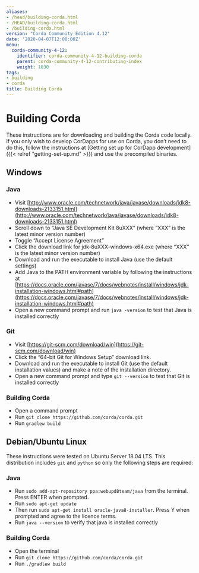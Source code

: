 ```yaml
---
aliases:
- /head/building-corda.html
- /HEAD/building-corda.html
- /building-corda.html
version: "Corda Community Edition 4.12"
date: '2020-04-07T12:00:00Z'
menu:
  corda-community-4-12:
    identifier: corda-community-4-12-building-corda
    parent: corda-community-4-12-contributing-index
    weight: 1030
tags:
- building
- corda
title: Building Corda
---
```



# Building Corda

These instructions are for downloading and building the Corda code locally. If you only wish to develop CorDapps for
use on Corda, you don’t need to do this, follow the instructions at [Getting set up for CorDapp development]({{< relref "getting-set-up.md" >}}) and use the precompiled binaries.


## Windows


### Java


* Visit [http://www.oracle.com/technetwork/java/javase/downloads/jdk8-downloads-2133151.html](http://www.oracle.com/technetwork/java/javase/downloads/jdk8-downloads-2133151.html)
* Scroll down to “Java SE Development Kit 8uXXX” (where “XXX” is the latest minor version number)
* Toggle “Accept License Agreement”
* Click the download link for jdk-8uXXX-windows-x64.exe (where “XXX” is the latest minor version number)
* Download and run the executable to install Java (use the default settings)
* Add Java to the PATH environment variable by following the instructions at [https://docs.oracle.com/javase/7/docs/webnotes/install/windows/jdk-installation-windows.html#path](https://docs.oracle.com/javase/7/docs/webnotes/install/windows/jdk-installation-windows.html#path)
* Open a new command prompt and run `java -version` to test that Java is installed correctly


### Git


* Visit [https://git-scm.com/download/win](https://git-scm.com/download/win)
* Click the “64-bit Git for Windows Setup” download link.
* Download and run the executable to install Git (use the default installation values) and make a note of the installation directory.
* Open a new command prompt and type `git --version` to test that Git is installed correctly


### Building Corda


* Open a command prompt
* Run `git clone https://github.com/corda/corda.git`
* Run `gradlew build`


## Debian/Ubuntu Linux

These instructions were tested on Ubuntu Server 18.04 LTS. This distribution includes `git` and `python` so only the following steps are required:


### Java


* Run `sudo add-apt-repository ppa:webupd8team/java` from the terminal. Press ENTER when prompted.
* Run `sudo apt-get update`
* Then run `sudo apt-get install oracle-java8-installer`. Press Y when prompted and agree to the licence terms.
* Run `java --version` to verify that java is installed correctly


### Building Corda


* Open the terminal
* Run `git clone https://github.com/corda/corda.git`
* Run `./gradlew build`

